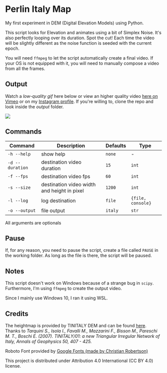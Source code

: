 # Perlin Italy Map
My first experiment in DEM (Digital Elevation Models) using Python.

This script looks for Elevation and animates using a bit of Simplex Noise. It's also perfectly looping over its duration. Spot the cut!
Each time the video will be slightly different as the noise function is seeded with the current epoch.

You will need `ffmpeg` to let the script automatically create a final video. If your OS is not equipped with it, you will need to manually compose a video from all the frames.

## Output
Watch a *low-quality gif* here below or view an higher quality video [here on Vimeo](https://vimeo.com/490516743) or on my [Instagram profile](https://www.instagram.com/lorossi97/). If you're willing to, clone the repo and look inside the *output* folder.

<img src="https://i.imgur.com/CVV3zUM.mp4"></img>

## Commands
| Command | Description | Defaults | Type |
|---|---|---|---|
| `-h --help` | show help | `none` | - | - |
| `-d --duration` | destination video duration | `15` | `int` |
| `-f --fps` | destination video fps | `60` | `int` |
| `-s --size` | destination video width and height in pixel  | `1200` | `int` |
| `-l --log` | log destination | `file` | `{file, console}` |
| `-o --output` | file output | `italy` | `str` |

All arguments are optionals

## Pause
If, for any reason, you need to pause the script, create a file called `PAUSE` in the working folder. As long as the file is there, the script will be paused.

## Notes
This script doesn't work on Windows because of a strange bug in `scipy`. Furthermore, I'm using `ffmpeg` to create the output video.

Since I mainly use Windows 10, I ran it using WSL.

## Credits
The heightmap is provided by TINITALY DEM and can be found [here](http://tinitaly.pi.ingv.it/). Thanks to *Tarquini S., Isola I., Favalli M., Mazzarini F., Bisson M., Pareschi M. T., Boschi E. (2007). TINITALY/01: a new Triangular Irregular Network of Italy, Annals of Geophysics 50, 407 - 425.*

Roboto Font provided by [Google Fonts (made by Christian Robertson)](https://fonts.google.com/specimen/Roboto)

This project is distributed under Attribution 4.0 International (CC BY 4.0) license.
